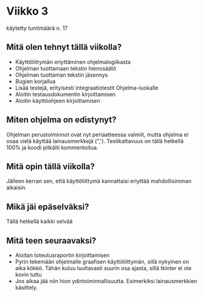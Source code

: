 # Viikko 3

käytetty tuntimäärä n. 17

## Mitä olen tehnyt tällä viikolla?

- Käyttöliittymän eriyttäminen ohjelmalogiikasta
- Ohjelman tuottamaan tekstin hienosäätö
- Ohjelman tuottaman tekstin jäsennys
- Bugien korjailua
- Lisää testejä, erityisesti integraatiotestit Ohjelma-luokalle
- Aloitin testausdokumentin kirjoittamisen
- Aloitin käyttöohjeen kirjoittamisen

## Miten ohjelma on edistynyt?

Ohjelman perustoiminnot ovat nyt periaatteessa valmiit, mutta ohjelma ei osaa vielä käyttää lainausmerkkejä (",'). Testikattavuus on tällä hetkellä 100% ja koodi pitkälti kommentoitua.

## Mitä opin tällä viikolla?

Jälleen kerran sen, että käyttöliittymä kannattaisi eriyttää mahdollisimman aikaisin.

## Mikä jäi epäselväksi?

Tällä hetkellä kaikki selvää

## Mitä teen seuraavaksi?

- Aloitan toteutusraportin kirjoittamisen
- Pyrin tekemään ohjelmalle graafisen käyttöliittymän, sillä nykyinen on aika kökkö. Tähän kuluu luultavasti suurin osa ajasta, sillä tkinter ei ole kovin tuttu
- Jos aikaa jää niin hion ydintoiminnallisuutta. Esimerkiksi lainausmerkkien käsittely.
